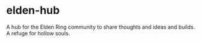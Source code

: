 # elden-hub
A hub for the Elden Ring community to share thoughts and ideas and builds. A refuge for hollow souls.
